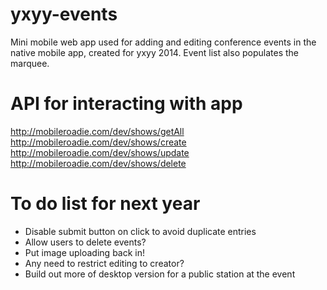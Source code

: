 yxyy-events
===========

Mini mobile web app used for adding and editing conference events in the native mobile app, created for yxyy 2014. Event list also populates the marquee.


API for interacting with app
===========
http://mobileroadie.com/dev/shows/getAll<br>
http://mobileroadie.com/dev/shows/create<br>
http://mobileroadie.com/dev/shows/update<br>
http://mobileroadie.com/dev/shows/delete<br>

To do list for next year
===========
* Disable submit button on click to avoid duplicate entries
* Allow users to delete events?
* Put image uploading back in!
* Any need to restrict editing to creator?
* Build out more of desktop version for a public station at the event
